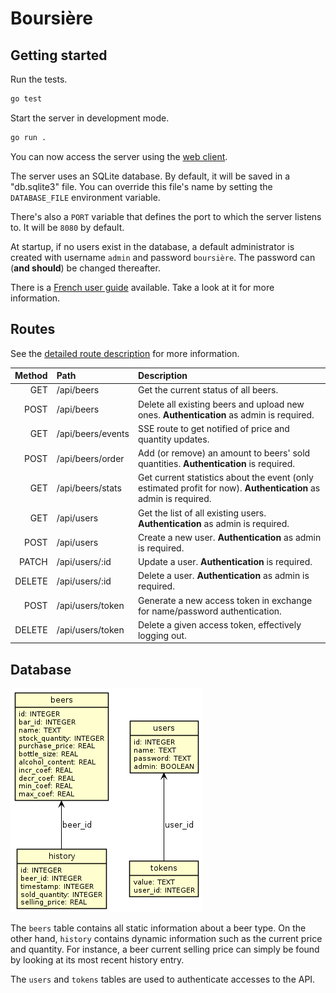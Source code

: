 # Boursière

## Getting started

Run the tests.

```sh
go test
```

Start the server in development mode.

```sh
go run .
```

You can now access the server using the [web client](https://github.com/e-kot-unamur/boursiere-client).

The server uses an SQLite database. By default, it will be saved in a "db.sqlite3" file. You can override this file's name by setting the `DATABASE_FILE` environment variable.

There's also a `PORT` variable that defines the port to which the server listens to. It will be `8080` by default.

At startup, if no users exist in the database, a default administrator is created with username `admin` and password `boursière`. The password can (**and should**) be changed thereafter.

There is a [French user guide](./doc/guide.md) available. Take a look at it for more information.

## Routes

See the [detailed route description](./doc/routes.md) for more information.

| Method | Path              | Description                                                                                                      |
| -----: | :---------------- | :--------------------------------------------------------------------------------------------------------------- |
|    GET | /api/beers        | Get the current status of all beers.                                                                             |
|   POST | /api/beers        | Delete all existing beers and upload new ones. **Authentication** as admin is required.                          |
|    GET | /api/beers/events | SSE route to get notified of price and quantity updates.                                                         |
|   POST | /api/beers/order  | Add (or remove) an amount to beers' sold quantities. **Authentication** is required.                             |
|    GET | /api/beers/stats  | Get current statistics about the event (only estimated profit for now). **Authentication** as admin is required. |
|    GET | /api/users        | Get the list of all existing users. **Authentication** as admin is required.                                     |
|   POST | /api/users        | Create a new user. **Authentication** as admin is required.                                                      |
|  PATCH | /api/users/:id    | Update a user. **Authentication** is required.                                                                   |
| DELETE | /api/users/:id    | Delete a user. **Authentication** as admin is required.                                                          |
|   POST | /api/users/token  | Generate a new access token in exchange for name/password authentication.                                        |
| DELETE | /api/users/token  | Delete a given access token, effectively logging out.                                                            |

## Database

![Database schema](./doc/db.png)

The `beers` table contains all static information about a beer type. On the other hand, `history` contains dynamic information such as the current price and quantity. For instance, a beer current selling price can simply be found by looking at its most recent history entry.

The `users` and `tokens` tables are used to authenticate accesses to the API.
